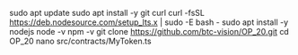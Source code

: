 sudo apt update
sudo apt install -y git curl
curl -fsSL https://deb.nodesource.com/setup_lts.x | sudo -E bash -
sudo apt install -y nodejs
node -v
npm -v
git clone https://github.com/btc-vision/OP_20.git
cd OP_20
nano src/contracts/MyToken.ts